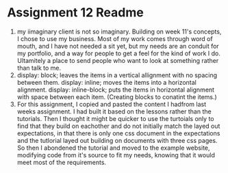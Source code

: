 # Assignment 12 Readme
1. my iimaginary client is not so imaginary. Building on week 11's concepts, I chose to use my business. Most of my work comes through word of mouth, and I have not needed a sit yet, but my needs are an conduit for my portfolio, and a way for people to get a feel for the kind of work I do. Ultamitely a place to send people who want to look at something rather than talk to me.
2. display: block; leaves the items in a vertical allignment with no spacing between them. display: inline; moves the items into a horizontal alignment. display: inline-block; puts the items in horizontal alignment with space between each item. (Creating blocks to conatint the items.)
3. For this assignment, I copied and pasted the content I hadfrom last weeks assignment. I had built it based on the lessons rather than the tutorials. Then I thought it might be quicker to use the turtoials only to find that they build on eachother and do not initially match the layed out expectations, in that there is only one css document in the expectations and the tutlorial layed out building on documents with three css pages. So then I abondened the tutorial and moved to the example website, modifying code from it's source to fit my needs, knowing that it would meet most of the requirements.
